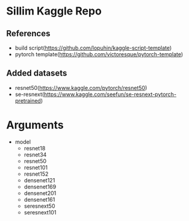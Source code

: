 # Sillim Kaggle Repo

## References

- build script(https://github.com/lopuhin/kaggle-script-template)
- pytorch template(https://github.com/victoresque/pytorch-template)

## Added datasets

- resnet50(https://www.kaggle.com/pytorch/resnet50)
- se-resnext(https://www.kaggle.com/seefun/se-resnext-pytorch-pretrained)


# Arguments

- model
    - resnet18
    - resnet34
    - resnet50
    - resnet101
    - resnet152
    - densenet121
    - densenet169
    - densenet201
    - densenet161
    - seresnext50
    - seresnext101
